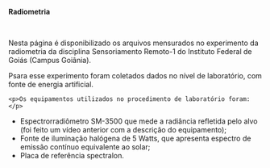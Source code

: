 <p><b>Radiometria</b></p>
<p><br></p>
<p>Nesta página é disponibilizado os arquivos mensurados no experimento da radiometria da disciplina Sensoriamento Remoto-1 do Instituto Federal de Goiás (Campus Goiânia).</p>
<p>
    <p>Psara esse experimento foram coletados dados no nível de laboratório, com fonte de energia artificial.</p>

    <p>Os equipamentos utilizados no procedimento de laboratório foram:
    </p>

</p>
<ul>
    <li>
        <!--[if !supportLists]-->
        <!--[endif]-->Espectrorradiômetro SM-3500 que mede a radiância refletida pelo alvo (foi feito um vídeo anterior com a descrição do equipamento);
    </li>
    <li>
        <!--[if !supportLists]-->
        <!--[endif]-->Fonte de iluminação halógena de 5 Watts, que apresenta espectro de emissão contínuo equivalente ao solar;</li>
    <li>
        <!--[if !supportLists]-->Placa de referência spectralon.</li>
</ul>
<p><br></p>
